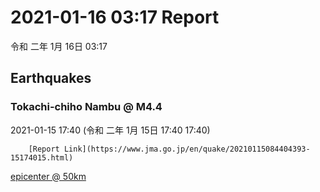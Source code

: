 # 2021-01-16 03:17 Report
令和 二年 1月 16日 03:17

## Earthquakes
### Tokachi-chiho Nambu @ M4.4
2021-01-15 17:40 (令和 二年 1月 15日 17:40 17:40)
  
        [Report Link](https://www.jma.go.jp/en/quake/20210115084404393-15174015.html)  
[epicenter @ 50km](https://www.google.com/maps/place/42°30'00%22+143°18'00%22/@42.5,143.3,17z/data=!3m1!4b1!4m5!3m4!1s0x0:0x0!8m2!3d42.5!4d143.3)
